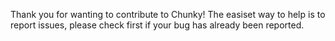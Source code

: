 Thank you for wanting to contribute to Chunky! The easiset way to help is to report issues, please check first if your bug has already been reported.
